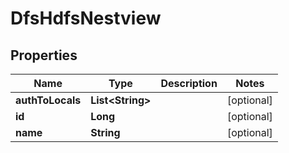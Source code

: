 # DfsHdfsNestview

## Properties
Name | Type | Description | Notes
------------ | ------------- | ------------- | -------------
**authToLocals** | **List&lt;String&gt;** |  |  [optional]
**id** | **Long** |  |  [optional]
**name** | **String** |  |  [optional]
